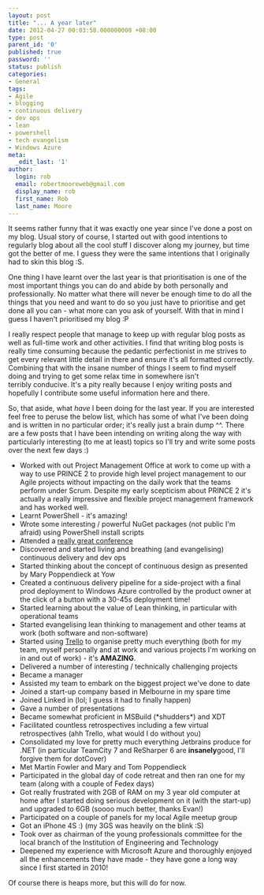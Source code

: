 ```yaml
---
layout: post
title: "... A year later"
date: 2012-04-27 00:03:58.000000000 +08:00
type: post
parent_id: '0'
published: true
password: ''
status: publish
categories:
- General
tags:
- Agile
- blogging
- continuous delivery
- dev ops
- lean
- powershell
- tech evangelism
- Windows Azure
meta:
  _edit_last: '1'
author:
  login: rob
  email: robertmooreweb@gmail.com
  display_name: rob
  first_name: Rob
  last_name: Moore
---
```



It seems rather funny that it was exactly one year since I've done a post on my blog. Usual story of course, I started out with good intentions to regularly blog about all the cool stuff I discover along my journey, but time got the better of me. I guess they were the same intentions that I originally had to skin this blog :S.



One thing I have learnt over the last year is that prioritisation is one of the most important things you can do and abide by both personally and professionally. No matter what there will never be enough time to do all the things that you need and want to do so you just have to prioritise and get done all you can - what more can you ask of yourself. With that in mind I guess I haven't prioritised my blog :P



I really respect people that manage to keep up with regular blog posts as well as full-time work and other activities. I find that writing blog posts is really time consuming because the pedantic perfectionist in me strives to get every relevant little detail in there and ensure it's all formatted correctly. Combining that with the insane number of things I seem to find myself doing and trying to get some relax time in somewhere isn't terribly conducive. It's a pity really because I enjoy writing posts and hopefully I contribute some useful information here and there.



So, that aside, what *have* I been doing for the last year. If you are interested feel free to peruse the below list, which has some of what I've been doing and is written in no particular order; it's really just a brain dump ^^. There are a few posts that I have been intending on writing along the way with particularly interesting (to me at least) topics so I'll try and write some posts over the next few days :)


- Worked with out Project Management Office at work to come up with a way to use PRINCE 2 to provide high level project management to our Agile projects without impacting on the daily work that the teams perform under Scrum. Despite my early scepticism about PRINCE 2 it's actually a really impressive and flexible project management framework and has worked well.
- Learnt PowerShell - it's amazing!
- Wrote some interesting / powerful NuGet packages (not public I'm afraid) using PowerShell install scripts
- Attended a [really great conference](http://www.yowconference.com.au/)
- Discovered and started living and breathing (and evangelising) continuous delivery and dev ops
- Started thinking about the concept of continuous design as presented by Mary Poppendieck at Yow
- Created a continuous delivery pipeline for a side-project with a final prod deployment to Windows Azure controlled by the product owner at the click of a button with a 30-45s deployment time!
- Started learning about the value of Lean thinking, in particular with operational teams
- Started evangelising lean thinking to management and other teams at work (both software and non-software)
- Started using [Trello](http://trello.com) to organise pretty much everything (both for my team, myself personally and at work and various projects I'm working on in and out of work) - it's **AMAZING**.
- Delivered a number of interesting / technically challenging projects
- Became a manager
- Assisted my team to embark on the biggest project we've done to date
- Joined a start-up company based in Melbourne in my spare time
- Joined Linked in (lol; I guess it had to finally happen)
- Gave a number of presentations
- Became somewhat proficient in MSBuild (\*shudders\*) and XDT
- Facilitated countless retrospectives including a few virtual retrospectives (ahh Trello, what would I do without you)
- Consolidated my love for pretty much everything Jetbrains produce for .NET (in particular TeamCity 7 and ReSharper 6 are **insanely**good, I'll forgive them for dotCover)
- Met Martin Fowler and Mary and Tom Poppendieck
- Participated in the global day of code retreat and then ran one for my team (along with a couple of Fedex days)
- Got really frustrated with 2GB of RAM on my 3 year old computer at home after I started doing serious development on it (with the start-up) and upgraded to 6GB (soooo much better, thanks Evan!)
- Participated on a couple of panels for my local Agile meetup group
- Got an iPhone 4S :) (my 3GS was heavily on the blink :S)
- Took over as chairman of the young professionals committee for the local branch of the Institution of Engineering and Technology
- Deepened my experience with Microsoft Azure and thoroughly enjoyed all the enhancements they have made - they have gone a long way since I first started in 2010!



Of course there is heaps more, but this will do for now.

